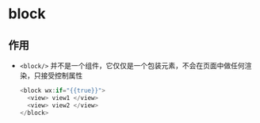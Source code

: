 # block

## 作用

+ `<block/>` 并不是一个组件，它仅仅是一个包装元素，不会在页面中做任何渲染，只接受控制属性

    ```js
    <block wx:if="{{true}}">
      <view> view1 </view>
      <view> view2 </view>
    </block>
    ```
